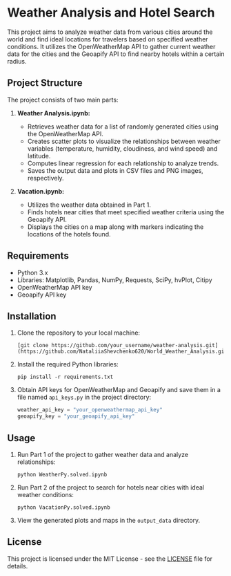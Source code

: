 # Weather Analysis and Hotel Search

This project aims to analyze weather data from various cities around the world and find ideal locations for travelers based on specified weather conditions. It utilizes the OpenWeatherMap API to gather current weather data for the cities and the Geoapify API to find nearby hotels within a certain radius.

## Project Structure

The project consists of two main parts:

1. **Weather Analysis.ipynb:**
   - Retrieves weather data for a list of randomly generated cities using the OpenWeatherMap API.
   - Creates scatter plots to visualize the relationships between weather variables (temperature, humidity, cloudiness, and wind speed) and latitude.
   - Computes linear regression for each relationship to analyze trends.
   - Saves the output data and plots in CSV files and PNG images, respectively.

2. **Vacation.ipynb:**
   - Utilizes the weather data obtained in Part 1.
   - Finds hotels near cities that meet specified weather criteria using the Geoapify API.
   - Displays the cities on a map along with markers indicating the locations of the hotels found.

## Requirements

- Python 3.x
- Libraries: Matplotlib, Pandas, NumPy, Requests, SciPy, hvPlot, Citipy
- OpenWeatherMap API key
- Geoapify API key

## Installation

1. Clone the repository to your local machine:

   ```
   [git clone https://github.com/your_username/weather-analysis.git](https://github.com/NataliiaShevchenko620/World_Weather_Analysis.git)
   ```

2. Install the required Python libraries:

   ```
   pip install -r requirements.txt
   ```

3. Obtain API keys for OpenWeatherMap and Geoapify and save them in a file named `api_keys.py` in the project directory:

   ```python
   weather_api_key = "your_openweathermap_api_key"
   geoapify_key = "your_geoapify_api_key"
   ```

## Usage

1. Run Part 1 of the project to gather weather data and analyze relationships:

   ```
   python WeatherPy.solved.ipynb
   ```

2. Run Part 2 of the project to search for hotels near cities with ideal weather conditions:

   ```
   python VacationPy.solved.ipynb
   ```

3. View the generated plots and maps in the `output_data` directory.


## License

This project is licensed under the MIT License - see the [LICENSE](LICENSE) file for details.
